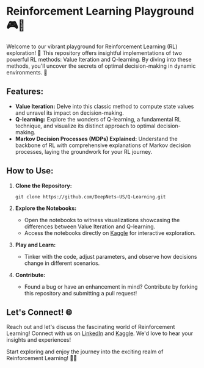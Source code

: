 # Reinforcement Learning Playground 🎮🤖

Welcome to our vibrant playground for Reinforcement Learning (RL) exploration! 🚀 This repository offers insightful implementations of two powerful RL methods: Value Iteration and Q-learning. By diving into these methods, you'll uncover the secrets of optimal decision-making in dynamic environments. 🌟

## Features:
- **Value Iteration:** Delve into this classic method to compute state values and unravel its impact on decision-making.
- **Q-learning:** Explore the wonders of Q-learning, a fundamental RL technique, and visualize its distinct approach to optimal decision-making.
- **Markov Decision Processes (MDPs) Explained:** Understand the backbone of RL with comprehensive explanations of Markov decision processes, laying the groundwork for your RL journey.

## How to Use:
1. **Clone the Repository:**
   ```
   git clone https://github.com/DeepNets-US/Q-Learning.git
   ```

2. **Explore the Notebooks:**
   - Open the notebooks to witness visualizations showcasing the differences between Value Iteration and Q-learning.
   - Access the notebooks directly on [Kaggle](https://www.kaggle.com/code/utkarshsaxenadn/q-learning-reinforcement-learning) for interactive exploration.

3. **Play and Learn:**
   - Tinker with the code, adjust parameters, and observe how decisions change in different scenarios.
   
4. **Contribute:**
   - Found a bug or have an enhancement in mind? Contribute by forking this repository and submitting a pull request!

## Let's Connect! 🌐
Reach out and let's discuss the fascinating world of Reinforcement Learning! Connect with us on [LinkedIn](https://www.linkedin.com/in/utkarsh-saxena-deepnets/) and [Kaggle](https://www.kaggle.com/utkarshsaxenadn). We'd love to hear your insights and experiences!

Start exploring and enjoy the journey into the exciting realm of Reinforcement Learning! 🎉✨
